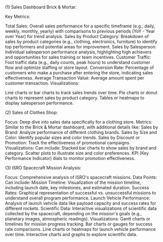 (1) Sales Dashboard Brick & Mortar:

Key Metrics:

Total Sales: Overall sales performance for a specific timeframe (e.g., daily, weekly, monthly, yearly) with comparisons to previous periods (YoY - Year over Year) for trend analysis.
Sales by Product Category: Breakdown of sales by product categories (e.g., clothing, electronics, furniture) to identify top performers and potential areas for improvement.
Sales by Salesperson: Individual salesperson performance analysis, highlighting high achievers and opportunities for sales training or team incentives.
Customer Traffic: Foot traffic data (e.g., daily counts, peak hours) to understand customer flow and optimize staffing or store layout.
Conversion Rate: Percentage of customers who make a purchase after entering the store, indicating sales effectiveness.
Average Transaction Value: Average amount spent per customer transaction.
Visualizations:

Line charts or bar charts to track sales trends over time.
Pie charts or donut charts to represent sales by product category.
Tables or heatmaps to display salesperson performance.

(2) Sales of Clothes Shop:

Focus: Deep dive into sales data specifically for a clothing store.
Metrics: Similar to the Brick & Mortar dashboard, with additional details like:
Sales by Brand: Analyze performance of different clothing brands.
Sales by Size and Color: Identify popular sizes and color trends.
Sales by Discount or Promotion: Track the effectiveness of promotional campaigns.
Visualizations: Can include:
Stacked bar charts to show sales by brand and category.
Scatter plots to illustrate size and color preferences.
KPI (Key Performance Indicator) dials to monitor promotion effectiveness.

(3) ISRO Spacecraft Mission Analysis:

Focus: Comprehensive analysis of ISRO's spacecraft missions.
Data Points: Can include:
Mission Timeline: Visualization of the mission timeline, including launch date, key milestones, and estimated duration.
Success Rates: Graphical representation of successful vs. unsuccessful missions to understand overall program performance.
Launch Vehicle Performance: Analysis of launch vehicle data like payload capacity and success rates for different rockets.
Scientific Data: Interactive visualizations of scientific data collected by the spacecraft, depending on the mission's goals (e.g., planetary images, atmospheric readings).
Visualizations:
Gantt charts or timelines for mission progress tracking.
Bar charts or gauges for success rate comparisons.
Line charts or heatmaps for launch vehicle performance over time.
Interactive charts and graphs to explore scientific data.
